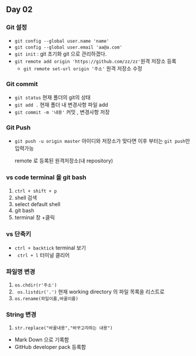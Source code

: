 ## Day 02

### Git 설정 	

* `git config --global user.name 'name'`
* `git config --global user.email 'aa@a.com'`
* `git init` : git 초기화  git 으로 관리하겠다.
* `git remote add origin 'https://github.com/zz/zz'`원격 저장소 등록
  * `git remote set-url origin '주소'` 원격 저장소 수정

###  Git commit

* `git status` 현재 폴더의 git의 상태
* `git add .` 현재 폴더 내 변경사항 파일 add
* `git commit -m '내용'` 커밋 , 변경사항 저장



### Git Push

* `git push -u origin master` 아이디와 저장소가 맞다면 이후 부터는 `git push`만 입력가능

  remote 로 등록된 원격저장소(내 repository)



### vs code  terminal  을 git bash 

1. `ctrl + shift + p`
2.  shell   검색  
3.  select default shell 
4.  git bash 
5.  terminal 창 +클릭

### vs 단축키

- `ctrl + backtick`  terminal  보기
- ` ctrl + l` 터미널 클리어

### 파일명 변경

1.   `os.chdir(r'주소')`
2.  ` os.listdir('.')` 현재  working directory 의 파일 목록을 리스트로
3.  `os.rename(파일이름,바꿀이름)` 

### String 변경

1. `str.replace("바꿀내용","바꾸고자하는 내용")`



* Mark Down 으로 기록함
* GitHub developer pack 등록함

